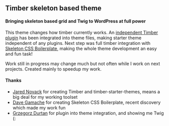 ## Timber skeleton based theme

#### Bringing skeleton based grid and Twig to WordPress at full power


This theme changes how timber currently works. An [independent Timber plugin](https://wordpress.org/plugins/timber-library/) has been integrated into theme files, making starter theme independent of any plugins. Next step was full timber integration with [Skeleton CSS Boilerplate](http://getskeleton.com), making the whole theme development an easy and fun task!

Work still in progress may change much but not often while I work on next projects. Created mainly to speedup my work.


#### Thanks

- [Jared Novack](https://github.com/jarednova/) for creating Timber and timber-starter-themes, means a big deal for my working toolset
- [Dave Gamache](https://github.com/dhg) for creating Skeleton CSS Boilerplate, recent discovery which made my work fun
- [Grzegorz Durtan](https://github.com/dadmor) for plugin into theme integration, and showing me Twig (:
